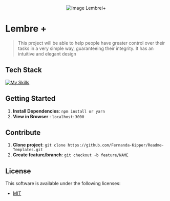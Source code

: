 <!--- # "Project Image" -->

<p align="center">
  <img src="../.github/example.png" alt="Image Lembrei+">
</p>

# Lembre +

>  This project will be able to help people have greater control over their tasks in a very simple way, guaranteeing their integrity. It has an intuitive and elegant design

## Tech Stack

<!--- # "Tech these projects" -->

[![My Skills](https://skillicons.dev/icons?i=ts,nextjs,react,tailwind,firebase)](https://skillicons.dev)

## Getting Started

1. **Install Dependencies**: `npm install or yarn`
2. **View in Browser** : `localhost:3000`

## Contribute

1. **Clone project**: `git clone https://github.com/Fernanda-Kipper/Readme-Templates.git`
2. **Create feature/branch**: `git checkout -b feature/NAME`

## License

This software is available under the following licenses:

- [MIT](https://rem.mit-license.org)
